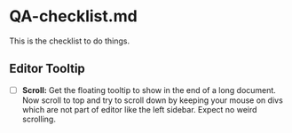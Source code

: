 # QA-checklist.md

This is the checklist to do things.

## Editor Tooltip

- [ ] **Scroll:** Get the floating tooltip to show in the end of a long document. Now scroll to top and try to scroll down by keeping your mouse on divs which are not part of editor like the left sidebar. Expect no weird scrolling.
